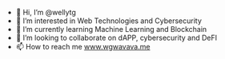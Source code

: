 - 👋 Hi, I’m @wellytg
- 👀 I’m interested in Web Technologies and Cybersecurity
- 🌱 I’m currently learning Machine Learning and Blockchain
- 💞️ I’m looking to collaborate on dAPP, cybersecurity and DeFI
- 📫 How to reach me www.wgwavava.me

<!---
wellytg/wellytg is a ✨ special ✨ repository because its `README.md` (this file) appears on your GitHub profile.
You can click the Preview link to take a look at your changes.
--->
